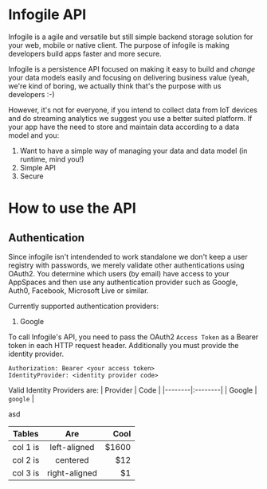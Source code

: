 # Infogile API

Infogile is a agile and versatile but still simple backend storage solution for your web, mobile or native client. The purpose of infogile is making developers build apps faster and more secure. 

Infogile is a persistence API focused on making it easy to build and *change* your data models easily and focusing on delivering business value (yeah, we're kind of boring, we actually think that's the purpose with us developers :-)

However, it's not for everyone, if you intend to collect data from IoT devices and do streaming analytics we suggest you use a better suited platform. If your app have the need to store and maintain data according to a data model and you:
1. Want to have a simple way of managing your data and data model (in runtime, mind you!)
2. Simple API 
3. Secure

# How to use the API

## Authentication
Since infogile isn't intendended to work standalone we don't keep a user registry with passwords, we merely validate other authentications using OAuth2. You determine which users (by email) have access to your AppSpaces and then use any authentication provider such as Google, Auth0, Facebook, Microsoft Live or similar.

Currently supported authentication providers:
1. Google

To call Infogile's API, you need to pass the OAuth2 `Access Token` as a Bearer token in each HTTP request header. Additionally you must provide the identity provider.
````
Authorization: Bearer <your access token>
IdentityProvider: <identity provider code>
````
Valid Identity Providers are:
| Provider | Code |
|--------|:--------|
| Google | `google` |

asd

| Tables | Are | Cool |
|----------|:-------------:|------:|
| col 1 is | left-aligned | $1600 |
| col 2 is | centered | $12 |
| col 3 is | right-aligned | $1 |
